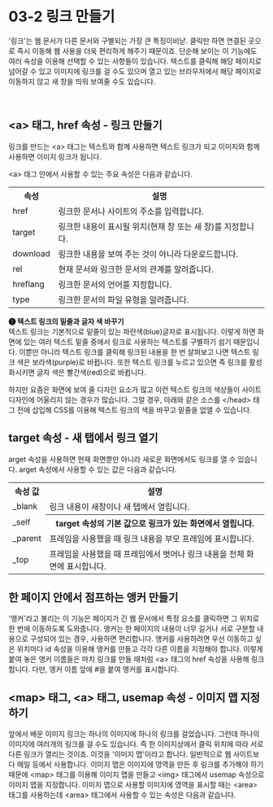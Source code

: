 <h1>03-2 링크 만들기</h1>

  <p>
    '링크'는 웹 문서가 다른 문서와 구별되는 가장 큰 특징이비낟. 클릭만 하면 연결된 곳으로 즉시 이동해 웹 사용을 더욱 편리하게 해주기 때문이죠. 단순해 보이는 이 기능에도 여러 속성을 이용해 선택할 수 있는 사항들이 있습니다. 텍스트를 클릭해 해당 페이지로 넘어갈 수 있고 이미지에 링크를 걸 수도 있으며 열고 있는 브라우저에서 해당 페이지로 이동하지 않고 새 창을 띄워 보여줄 수도 있습니다.
  </p><br>

<h2>&lt;a&gt; 태그, href 속성 - 링크 만들기</h2>
  <p>
  링크를 만드는 &lt;a&gt; 태그는 텍스트와 함께 사용하면 텍스트 링크가 되고 이미지와 함께 사용하면 이미지 링크가 됩니다.
  </p>
  <p>&lt;a&gt; 태그 안에서 사용할 수 있는 주요 속성은 다음과 같습니다.<br>
  <table>
  <tr>
  <th>속성</th>
  <th>설명</th>
  </tr>
  <tr>
  <td>href</td>
  <td>링크한 문서나 사이트의 주소를 입력합니다.</td>
  </tr>
  <tr>
  <td>target</td>
  <td>링크한 내용이 표시될 위치(현재 창 또는 새 창)를 지정합니다.</td>
  </tr>
  <tr>
  <td>download</td>
  <td>링크한 내용을 보여 주는 것이 아니라 다운로드합니다.</td>
  </tr>
  <tr>
  <td>rel</td>
  <td>현재 문서와 링크한 문서의 관계를 알려줍니다.</td>
  </tr>
  <tr>
  <td>hreflang</td>
  <td>링크한 문서의 언어를 지정합니다.</td>
  </tr>
  <tr>
  <td>type</td>
  <td>링크한 문서의 파일 유형을 알려줍니다.</td>
  </tr>
  </table>
  </p>
  <p>
  <b>➊ 텍스트 링크의 밑줄과 글자 색 바꾸기</b><br>
텍스트 링크는 기본적으로 밑줄이 있는 파란색(blue)글자로 표시됩니다. 이렇게 하면 화면에 있는 여러 텍스트 밑줄 중에서 링크로 사용하는 텍스트를 구별하기 쉽기 때문입니다. 이뿐만 아니라 텍스트 링크를 클릭해 링크된 내용을 한 번 살펴보고 나면 텍스트 링크 색은 보라색(purple)로 바뀝니다. 또한 텍스트 링크를 누르고 있으면 즉 링크를 활성화시키면 글자 색은 빨간색(red)으로 바뀝니다.
</p>
<p>
하지만 요즘은 화면에 보여 줄 디자인 요소가 많고 이런 텍스트 링크의 색상들이 사이트 디자인에 어울리지 않는 경우가 많습니다. 그럴 경우, 아래와 같은 소스를 &lt;/head&gt; 태그 전에 삽입해 CSS를 이용해 텍스트 링크의 색을 바꾸고 밑줄을 없앨 수 있습니다.
  </p>

<h2>target 속성 - 새 탭에서 링크 열기</h2>
  <p>
  arget 속성을 사용하면 현재 화면뿐만 아니라 새로운 화면에서도 링크를 열 수 있습니다. arget 속성에서 사용할 수 있는 값은 다음과 같습니다.<br>
  <table>
  <tr>
  <th>속성 값</th>
  <th>설명</th>
  </tr>
  <tr>
  <td>_blank</td>
  <td>링크 내용이 새창이나 새 탭에서 열립니다.</td>
  </tr>
  <tr>
  <td>_self</td>
  <th>target 속성의 기본 값으로 링크가 있는 화면에서 열립니다.</th>
  </tr>
  <tr>
  <td>_parent</td>
  <td>프레임을 사용했을 때 링크 내용을 부모 프레임에 표시합니다.</td>
  </tr>
  <tr>
  <td>_top</td>
  <td>프레임을 사용했을 때 프레임에서 벗어나 링크 내용을 전체 화면에 표시합니다.</td>
  </tr>
  </table>
  </p>

<h2>한 페이지 안에서 점프하는 앵커 만들기</h2>
  <p>
  '앵커'라고 불리는 이 기능은 페이지가 긴 웹 문서에서 특정 요소를 클릭하면 그 위치로 한 번에 이동하도록 도와줍니다. 앵커는 한 페이지의 내용이 너무 길거나 서로 구분할 내용으로 구성되어 있는 경우, 사용하면 편리합니다. 앵커를 사용하려면 우선 이동하고 싶은 위치마다 id 속성을 이용해 앵커를 만들고 각각 다른 이름을 지정해야 합니다. 이렇게 붙여 놓은 앵커 이름들은 마치 링크를 만들 때처럼 &lt;a&gt; 태그의 href 속성을 사용해 링크합니다. 다만, 앵커 이름 앞에 #을 붙여 앵커를 표시합니다.
  </p>

<h2>&lt;map&gt; 태그, &lt;a&gt; 태그, usemap 속성 - 이미지 맵 지정하기</h2>
  <p>
앞에서 배운 이미지 링크는 하나의 이미지에 하나의 링크를 걸었습니다. 그런데 하나의 이미지에 여러개의 링크를 걸 수도 있습니다. 즉 한 이미지상에서 클릭 위치에 따라 서로 다른 링크가 열리는 것이죠. 이것을 '이미지 맵'이라고 합니다. 일반적으로 웹 사이트보다 메일 등에서 사용합니다. 이미지 맵은 이미지에 영역을 만든 후 링크를 추가해야 하기 때문에 &lt;map&gt; 태그를 이용해 이미지 맵을 만들고 &lt;img&gt; 태그에서 usemap 속성으로 이미지 맵을 지정합니다. 이미지 맵으로 사용할 이미지에 영역을 표시할 때는 &lt;area&gt; 태그를 사용하는데 &lt;area&gt; 태그에서 사용할 수 있는 속성은 다음과 같습니다.
  </p>
